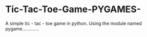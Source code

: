 # Tic-Tac-Toe-Game-PYGAMES-
A simple tic - tac - toe game in python. Using the module named pygame.............
